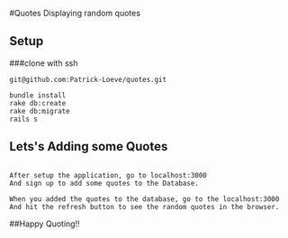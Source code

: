 #Quotes
Displaying random quotes

## Setup

###clone with ssh
```
git@github.com:Patrick-Loeve/quotes.git
```

```
bundle install
rake db:create
rake db:migrate
rails s
```

## Lets's Adding some Quotes
```

After setup the application, go to localhost:3000
And sign up to add some quotes to the Database.

When you added the quotes to the database, go to the localhost:3000
And hit the refresh button to see the random quotes in the browser.
```
##Happy Quoting!!
